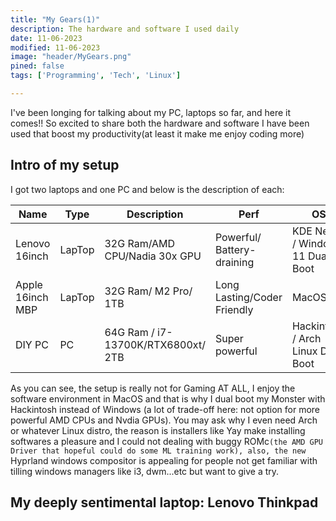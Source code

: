 ```yaml
---
title: "My Gears(1)"
description: The hardware and software I used daily
date: 11-06-2023
modified: 11-06-2023
image: "header/MyGears.png"
pined: false
tags: ['Programming', 'Tech', 'Linux']

---
```


I've been longing for talking about my PC, laptops so far, and here it comes!! So excited to share both the hardware and software I have been used that boost my productivity(at least it make me enjoy coding more)

## Intro of my setup

I got two laptops and one PC and below is the description of each:

| Name | Type | Description| Perf| OS|
| ------| ------| -----------|-----| ---| 
| Lenovo 16inch| LapTop | 32G Ram/AMD CPU/Nadia 30x GPU |Powerful/ Battery-draining | KDE Neon / Windows 11 Dual Boot|
| Apple 16inch MBP | LapTop | 32G Ram/ M2 Pro/ 1TB | Long Lasting/Coder Friendly| MacOS |
| DIY PC| PC | 64G Ram / i7-13700K/RTX6800xt/ 2TB| Super powerful | Hackintosh / Arch Linux Dual Boot|

As you can see, the setup is really not for Gaming AT ALL, I enjoy the software environment in MacOS and that is why I dual boot my Monster with Hackintosh instead of Windows (a lot of trade-off here: not option for more powerful AMD CPUs and Nvdia GPUs). You may ask why I even need Arch or whatever Linux distro, the reason is installers like Yay make installing softwares a pleasure and I could not dealing with buggy ROMc`(the AMD GPU Driver that hopeful could do some ML training work), also, the new `Hyprland windows compositor is appealing for people not get familiar with tilling windows managers like i3, dwm...etc but want to give a try.

## My deeply sentimental laptop: Lenovo Thinkpad